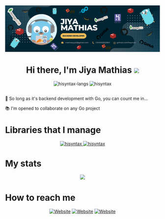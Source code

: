 <p>
    <img src="./static/img.png"></img>
</p>

<h1 align="center">Hi there, I'm <b>Jiya Mathias</b> <img
src="https://github.com/blackcater/blackcater/raw/main/images/Hi.gif" height="32" /></h1>
<div>
<div align="center">
    <img height="150em" src="https://github-readme-stats.vercel.app/api/top-langs/?username=hisyntax&layout=compact&show_icon=true&theme=radical&count-private=true&exclude_repo=hisearch,evidence-church,UMCA-blog,my-portfolio-website,college-of-health,ninjafood,zimatty,zickiss," alt="hisyntax-langs"/>
    <img height="150em" src="https://github-readme-stats.vercel.app/api/?username=hisyntax&layout=compact&show_icon=true&theme=radical&count_private=true" alt="hisyntax"/>
</div>
<br />
<p>👀 So long as it's backend development with Go, you can count me in...</p>
<p>📚 I'm opened to collaborate on any Go project</p>
</div>

<div>
    <h1>Libraries that I manage</h1>
    <div align="center">
    <a href="https://github.com/hisyntax/monnify-go">
      <img height="150em" src="https://github-readme-stats.vercel.app/api/pin/?username=hisyntax&repo=monnify-go&theme=radical" alt="hisyntax"/>
    </a>
    <a href="https://github.com/hisyntax/bingpay-go">
      <img height="150em" src="https://github-readme-stats.vercel.app/api/pin/?username=hisyntax&repo=bingpay-go&theme=radical" alt="hisyntax"/>
    </a>
    </div>
</div>

<div>
<h1>My stats</h2>
<div align="center">
 <img src="http://github-readme-streak-stats.herokuapp.com/?user=hisyntax&theme=algolia&background=0d1117&hide_border=true" />
  <!-- <img src="https://activity-graph.herokuapp.com/graph?username=hisyntax&theme=react-dark&hide_border=true"/> -->
</div>
</div>




<div>
<h1>How to reach me</h1>
    <div style="display: inline_block" align="center">
    <a href="https://www.linkedin.com/in/hisyntax/"><img height="40" alt="Website" src="https://img.shields.io/badge/LinkedIn-0077B5?style=for-the-badge&logo=linkedin&logoColor=white" /></a>
    <a href="mailto:mathiasjiya2@gmail.com"><img height="40" alt="Website" src="https://img.shields.io/badge/Gmail-12100a?style=for-the-badge&logo=gmail&logoColor=white" /></a>
    <a href=https://twitter.com/hisyntax><img height="40" alt="Website" src="https://img.shields.io/badge/Twitter-0077B5?style=for-the-badge&logo=twitter&logoColor=white" /></a>
</div>
</div>

<!-- <img align="center" height="40" width="40" src="https://raw.githubusercontent.com/devicons/devicon/master/icons/go/go-original.svg"> -->
